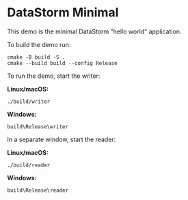 # DataStorm Minimal

This demo is the minimal DataStorm "hello world" application.

To build the demo run:

```shell
cmake -B build -S .
cmake --build build --config Release
```

To run the demo, start the writer:

**Linux/macOS:**

```shell
./build/writer
```

**Windows:**

```shell
build\Release\writer
```

In a separate window, start the reader:

**Linux/macOS:**

```shell
./build/reader
```

**Windows:**

```shell
build\Release\reader
```
